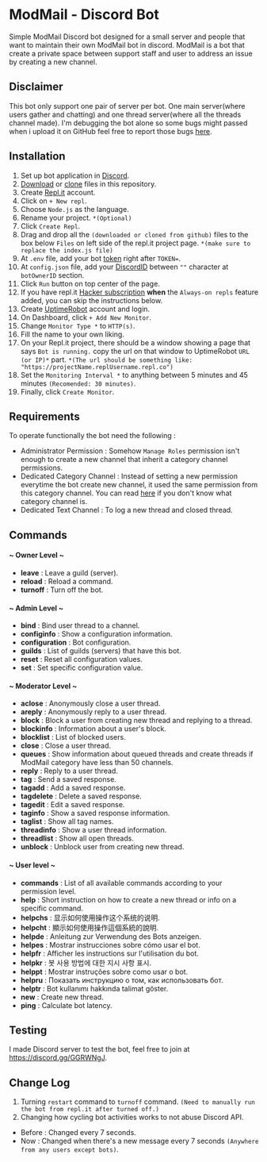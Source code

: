 # ModMail - Discord Bot

Simple ModMail Discord bot designed for a small server and people that want to maintain their own ModMail bot in discord. 
ModMail is a bot that create a private space between support staff and user to address an issue by creating a new channel. 

## Disclaimer
This bot only support one pair of server per bot. One main server(where users gather and chatting) and one thread server(where all the threads channel made). I'm debugging the bot alone so some bugs might passed when i upload it on GitHub feel free to report those bugs [here](https://github.com/AkimotoRyou/ModMail/issues).

## Installation

1. Set up bot application in [Discord](https://discordjs.guide/preparations/setting-up-a-bot-application.html#your-token).
2. [Download](https://www.wikihow.com/Download-a-GitHub-Folder) or [clone](https://docs.github.com/en/free-pro-team@latest/github/creating-cloning-and-archiving-repositories/cloning-a-repository) files in this repository.
3. Create [Repl.it](https://repl.it/) account.
4. Click on `+ New repl`.
5. Choose `Node.js` as the language.
6. Rename your project. `*(Optional)`
7. Click `Create Repl`.
8. Drag and drop all the `(downloaded or cloned from github)` files to the box below `Files` on left side of the repl.it project page. `*(make sure to replace the index.js file)`
9. At `.env` file, add your bot [token](https://discordjs.guide/preparations/setting-up-a-bot-application.html#your-token) right after `TOKEN=`.
10. At `config.json` file, add your [DiscordID](https://support.discordapp.com/hc/en-us/articles/206346498-Where-can-I-find-my-User-Server-Message-ID-) between `""` character at `botOwnerID` section.
11. Click `Run` button on top center of the page.
12. If you have repl.it [Hacker subscription](https://repl.it/site/pricing) **when** the `Always-on repls` feature added, you can skip the instructions below.
13. Create [UptimeRobot](https://uptimerobot.com/) account and login.
14. On Dashboard, click `+ Add New Monitor`.
15. Change `Monitor Type *` to `HTTP(s)`.
16. Fill the name to your own liking.
17. On your Repl.it project, there should be a window showing a page that says `Bot is running.` copy the url on that window to UptimeRobot `URL (or IP)*` part. `*(The url should be something like: "https://projectName.replUsername.repl.co")`
18. Set the `Monitoring Interval *` to anything between 5 minutes and 45 minutes `(Recomended: 30 minutes)`.
19. Finally, click `Create Monitor`.


## Requirements

To operate functionally the bot need the following :
* Administrator Permission : Somehow `Manage Roles` permission isn't enough to create a new channel that inherit a category channel permissions.
* Dedicated Category Channel : Instead of setting a new permission everytime the bot create new channel, it used the same permission from this category channel. You can read [here](https://support.discordapp.com/hc/en-us/articles/115001580171-Channel-Categories-101) if you don't know what category channel is. 
* Dedicated Text Channel : To log a new thread and closed thread.

## Commands

#### ~ Owner Level ~
* **leave** : Leave a guild (server).
* **reload** : Reload a command.
* **turnoff** : Turn off the bot.
#### ~ Admin Level ~
* **bind** : Bind user thread to a channel.
* **configinfo** : Show a configuration information.
* **configuration** : Bot configuration.
* **guilds** : List of guilds (servers) that have this bot.
* **reset** : Reset all configuration values.
* **set** : Set specific configuration value.
#### ~ Moderator Level ~
* **aclose** : Anonymously close a user thread.
* **areply** : Anonymously reply to a user thread.
* **block** : Block a user from creating new thread and replying to a thread.
* **blockinfo** : Information about a user's block.
* **blocklist** : List of blocked users.
* **close** : Close a user thread.
* **queues** : Show information about queued threads and create threads if ModMail category have less than 50 channels.
* **reply** : Reply to a user thread.
* **tag** : Send a saved response.
* **tagadd** : Add a saved response.
* **tagdelete** : Delete a saved response.
* **tagedit** : Edit a saved response.
* **taginfo** : Show a saved response information.
* **taglist** : Show all tag names.
* **threadinfo** : Show a user thread information.
* **threadlist** : Show all open threads.
* **unblock** : Unblock user from creating new thread.
#### ~ User level ~
* **commands** : List of all available commands according to your permission level.
* **help** : Short instruction on how to create a new thread or info on a specific command.
* **helpchs** : 显示如何使用操作这个系统的说明.
* **helpcht** : 顯示如何使用操作這個系統的說明.
* **helpde** : Anleitung zur Verwendung des Bots anzeigen.
* **helpes** : Mostrar instrucciones sobre cómo usar el bot.
* **helpfr** : Afficher les instructions sur l'utilisation du bot.
* **helpkr** : 봇 사용 방법에 대한 지시 사항 표시.
* **helppt** : Mostrar instruções sobre como usar o bot.
* **helpru** : Показать инструкцию о том, как использовать бот.
* **helptr** : Bot kullanımı hakkında talimat göster.
* **new** : Create new thread.
* **ping** : Calculate bot latency.

## Testing

I made Discord server to test the bot, feel free to join at https://discord.gg/GGRWNgJ.

## Change Log

1. Turning `restart` command to `turnoff` command. `(Need to manually run the bot from repl.it after turned off.)`
2. Changing how cycling bot activities works to not abuse Discord API. 
- Before : Changed every 7 seconds.
- Now : Changed when there's a new message every 7 seconds `(Anywhere from any users except bots)`.